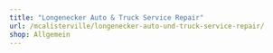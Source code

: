```yaml
---
title: "Longenecker Auto & Truck Service Repair"
url: /mcalisterville/longenecker-auto-und-truck-service-repair/
shop: Allgemein
---
```

